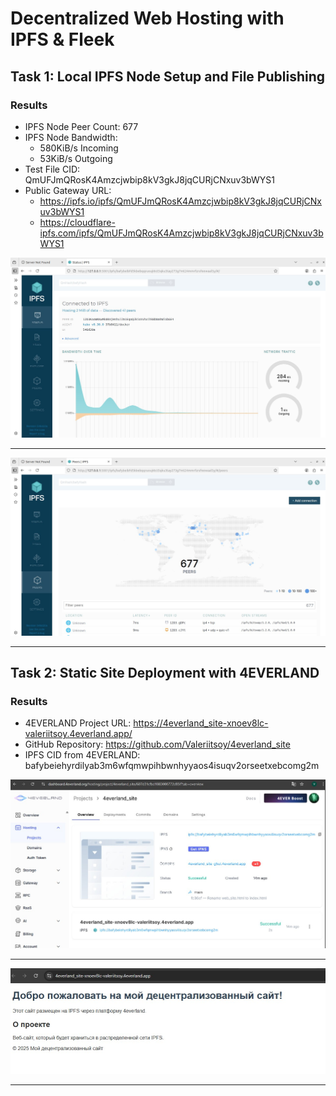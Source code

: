 ﻿
# Decentralized Web Hosting with IPFS & Fleek

## Task 1: Local IPFS Node Setup and File Publishing

### Results

- IPFS Node Peer Count: 677
- IPFS Node Bandwidth: 
	- 580KiB/s Incoming
	- 53KiB/s Outgoing
- Test File CID: QmUFJmQRosK4Amzcjwbip8kV3gkJ8jqCURjCNxuv3bWYS1
- Public Gateway URL: 
	- https://ipfs.io/ipfs/QmUFJmQRosK4Amzcjwbip8kV3gkJ8jqCURjCNxuv3bWYS1
	- https://cloudflare-ipfs.com/ipfs/QmUFJmQRosK4Amzcjwbip8kV3gkJ8jqCURjCNxuv3bWYS1

![Скриншот ipfs](ipfs.jpg)

---
![Скриншот peers](peers.jpg)

---


## Task 2: Static Site Deployment with 4EVERLAND

### Results
- 4EVERLAND Project URL: https://4everland_site-xnoev8lc-valeriitsoy.4everland.app/
- GitHub Repository: https://github.com/Valeriitsoy/4everland_site
- IPFS CID from 4EVERLAND: bafybeiehyrdilyab3m6wfqmwpihbwnhyyaos4isuqv2orseetxebcomg2m

![Скриншот 4](4.jpg)

---
![Скриншот site](site.jpg)

---